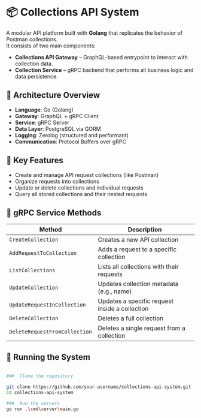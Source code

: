 # 📦 Collections API System

A modular API platform built with **Golang** that replicates the behavior of Postman collections.  
It consists of two main components:

- **Collections API Gateway** – GraphQL-based entrypoint to interact with collection data.
- **Collection Service** – gRPC backend that performs all business logic and data persistence.


## 🧱 Architecture Overview

- **Language**: Go (Golang)
- **Gateway**: GraphQL + gRPC Client
- **Service**: gRPC Server
- **Data Layer**: PostgreSQL via GORM
- **Logging**: Zerolog (structured and performant)
- **Communication**: Protocol Buffers over gRPC


## 🎯 Key Features

- Create and manage API request collections (like Postman)
- Organize requests into collections
- Update or delete collections and individual requests
- Query all stored collections and their nested requests


## 🔐 gRPC Service Methods

| Method                           | Description                                |
|----------------------------------|--------------------------------------------|
| `CreateCollection`              | Creates a new API collection               |
| `AddRequestToCollection`        | Adds a request to a specific collection    |
| `ListCollections`    | Lists all collections with their requests  |
| `UpdateCollection`              | Updates collection metadata (e.g., name)   |
| `UpdateRequestInCollection`     | Updates a specific request inside a collection |
| `DeleteCollection`              | Deletes a full collection                  |
| `DeleteRequestFromCollection`   | Deletes a single request from a collection |


## 🚀 Running the System

```bash

###  Clone the repository

git clone https://github.com/your-username/collections-api-system.git
cd collections-api-system

###  Run the servers
go run .\cmd\server\main.go

